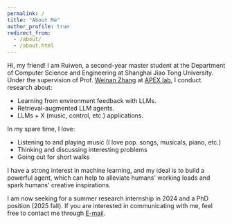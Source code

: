 ```yaml
---
permalink: /
title: "About Me"
author_profile: true
redirect_from: 
  - /about/
  - /about.html
---
```


Hi, my friend! I am Ruiwen, a second-year master student at the Department of Computer Science and Engineering at Shanghai Jiao Tong University. Under the supervision of Prof. [Weinan Zhang](https://wnzhang.net) at [APEX lab](http://apex.sjtu.edu.cn), I conduct research about:
* Learning from environment feedback with LLMs.
* Retrieval-augmented LLM agents.
* LLMs + X (music, control, etc.) applications.

In my spare time, I love:
* Listening to and playing music (I love pop. songs, musicals, piano, etc.)
* Thinking and discussing interesting problems
* Going out for short walks

I have a strong interest in machine learning, and my ideal is to build a powerful agent, which can help to alleviate humans' working loads and spark humans' creative inspirations.

I am now seeking for a summer research internship in 2024 and a PhD position (2025 fall). If you are interested in communicating with me, feel free to contact me through [E-mail](mailto:skyriver@sjtu.edu.cn).
